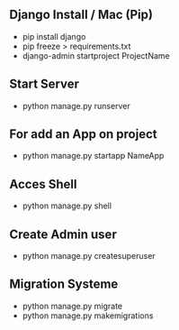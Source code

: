 ## Django Install / Mac (Pip)

- pip install django 
- pip freeze > requirements.txt  
- django-admin startproject ProjectName
##  Start Server
- python manage.py runserver   
## For add an App on project
- python manage.py startapp NameApp
## Acces Shell
- python manage.py shell 
## Create Admin user
- python manage.py createsuperuser  


## Migration Systeme

- python manage.py migrate 
- python manage.py makemigrations   
